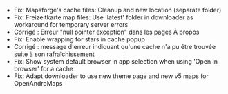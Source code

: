 - Fix: Mapsforge's cache files: Cleanup and new location (separate folder)
- Fix: Freizeitkarte map files: Use 'latest' folder in downloader as workaround for temporary server errors
- Corrigé : Erreur "null pointer exception" dans les pages À propos
- Fix: Enable wrapping for stars in cache popup
- Corrigé : message d'erreur indiquant qu'une cache n'a pu être trouvée suite à son rafraîchissement
- Fix: Show system default browser in app selection when using 'Open in browser' for a cache
- Fix: Adapt downloader to use new theme page and new v5 maps for OpenAndroMaps
